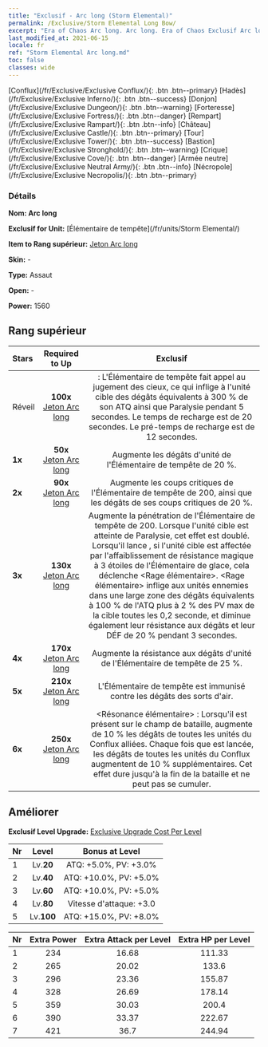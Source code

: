 ```yaml
---
title: "Exclusif - Arc long (Storm Elemental)"
permalink: /Exclusive/Storm Elemental Long Bow/
excerpt: "Era of Chaos Arc long. Arc long. Era of Chaos Exclusif Arc long. Élémentaire de tempête Exclusif."
last_modified_at: 2021-06-15
locale: fr
ref: "Storm Elemental Arc long.md"
toc: false
classes: wide
---
```

 [Conflux](/fr/Exclusive/Exclusive Conflux/){: .btn .btn--primary} [Hadès](/fr/Exclusive/Exclusive Inferno/){: .btn .btn--success} [Donjon](/fr/Exclusive/Exclusive Dungeon/){: .btn .btn--warning} [Forteresse](/fr/Exclusive/Exclusive Fortress/){: .btn .btn--danger} [Rempart](/fr/Exclusive/Exclusive Rampart/){: .btn .btn--info} [Château](/fr/Exclusive/Exclusive Castle/){: .btn .btn--primary} [Tour](/fr/Exclusive/Exclusive Tower/){: .btn .btn--success} [Bastion](/fr/Exclusive/Exclusive Stronghold/){: .btn .btn--warning} [Crique](/fr/Exclusive/Exclusive Cove/){: .btn .btn--danger} [Armée neutre](/fr/Exclusive/Exclusive Neutral Army/){: .btn .btn--info} [Nécropole](/fr/Exclusive/Exclusive Necropolis/){: .btn .btn--primary} 

### Détails
 **Nom: Arc long** 

 **Exclusif for Unit:** [Élémentaire de tempête](/fr/units/Storm Elemental/) 

 **Item to Rang supérieur:** [Jeton Arc long](/ItemsFR/con_914/)

 **Skin:** -

 **Type:** Assaut

 **Open:** -

 **Power:** 1560

## Rang supérieur

  |     Stars    |  Required to Up | Exclusif |
  |:-------------|:---------------:|:---------------:|
  |  Réveil  | **100x** [Jeton Arc long](/ItemsFR/con_914/) | <Force de la nature> : L'Élémentaire de tempête fait appel au jugement des cieux, ce qui inflige à l'unité cible des dégâts équivalents à 300 % de son ATQ ainsi que Paralysie pendant 5 secondes. Le temps de recharge est de 20 secondes. Le pré-temps de recharge est de 12 secondes. |
  | **1x** <i class="fas fa-star"/> | **50x** [Jeton Arc long](/ItemsFR/con_914/) | Augmente les dégâts d'unité de l'Élémentaire de tempête de 20 %. |
  | **2x** <i class="fas fa-star"/> | **90x** [Jeton Arc long](/ItemsFR/con_914/) | Augmente les coups critiques de l'Élémentaire de tempête de 200, ainsi que les dégâts de ses coups critiques de 20 %. |
  | **3x** <i class="fas fa-star"/> | **130x** [Jeton Arc long](/ItemsFR/con_914/) | Augmente la pénétration de l'Élémentaire de tempête de 200. Lorsque l'unité cible est atteinte de Paralysie, cet effet est doublé. Lorsqu'il lance <Force de la nature>, si l'unité cible est affectée par l'affaiblissement de résistance magique à 3 étoiles de l'Élémentaire de glace, cela déclenche <Rage élémentaire>. <Rage élémentaire> inflige aux unités ennemies dans une large zone des dégâts équivalents à 100 % de l'ATQ plus à 2 % des PV max de la cible toutes les 0,2 seconde, et diminue également leur résistance aux dégâts et leur DÉF de 20 % pendant 3 secondes. |
  | **4x** <i class="fas fa-star"/> | **170x** [Jeton Arc long](/ItemsFR/con_914/) | Augmente la résistance aux dégâts d'unité de l'Élémentaire de tempête de 25 %. |
  | **5x** <i class="fas fa-star"/> | **210x** [Jeton Arc long](/ItemsFR/con_914/) | L'Élémentaire de tempête est immunisé contre les dégâts des sorts d'air. |
  | **6x** <i class="fas fa-star"/> | **250x** [Jeton Arc long](/ItemsFR/con_914/) | <Résonance élémentaire> : Lorsqu'il est présent sur le champ de bataille, augmente de 10 % les dégâts de toutes les unités du Conflux alliées. Chaque fois que <Force de la nature> est lancée, les dégâts de toutes les unités du Conflux augmentent de 10 % supplémentaires. Cet effet dure jusqu'à la fin de la bataille et ne peut pas se cumuler. |


## Améliorer
 **Exclusif Level Upgrade:** [Exclusive Upgrade Cost Per Level](/Exclusive/ExclusiveUpgradeCostPerLevel/)

  |  Nr  |   Level  | Bonus at Level |
  |:-----|:--------:|:--------------:|
  | 1 | Lv.**20** | ATQ: +5.0%, PV: +3.0% |
  | 2 | Lv.**40** | ATQ: +10.0%, PV: +5.0% |
  | 3 | Lv.**60** | ATQ: +10.0%, PV: +5.0% |
  | 4 | Lv.**80** | Vitesse d'attaque: +3.0 |
  | 5 | Lv.**100** | ATQ: +15.0%, PV: +8.0% |


  |  Nr  |  Extra Power | Extra Attack per Level | Extra HP per Level |
  |:-----|:--------:|:--------:|:--------:|
  | 1 | 234 | 16.68 | 111.33 |
  | 2 | 265 | 20.02 | 133.6 |
  | 3 | 296 | 23.36 | 155.87 |
  | 4 | 328 | 26.69 | 178.14 |
  | 5 | 359 | 30.03 | 200.4 |
  | 6 | 390 | 33.37 | 222.67 |
  | 7 | 421 | 36.7 | 244.94 |


